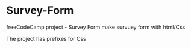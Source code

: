 # Survey-Form
freeCodeCamp project - Survey Form
make survuey form with html/Css

The project has prefixes for Css
